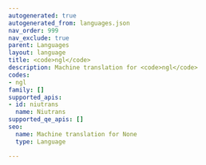```yaml
---
autogenerated: true
autogenerated_from: languages.json
nav_order: 999
nav_exclude: true
parent: Languages
layout: language
title: <code>ngl</code>
description: Machine translation for <code>ngl</code>
codes:
- ngl
family: []
supported_apis:
- id: niutrans
  name: Niutrans
supported_qe_apis: []
seo:
  name: Machine translation for None
  type: Language

---
```


